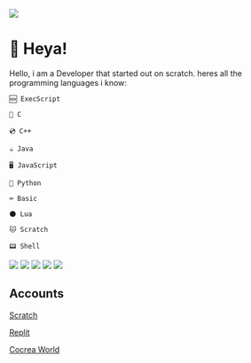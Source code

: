 ![]("https://htmclicker.efendo.repl.co")
# 👋 Heya!
Hello, i am a Developer that started out on scratch. heres all the programming languages i know:

```` 🆕 ExecScript ````

```` 💾 C ````

```` 💿 C++ ````

```` ☕️ Java ````

```` 🖥️ JavaScript ````

```` 🐍 Python ````

```` ⌨️ Basic ````

```` 🌑 Lua ````

```` 🐱 Scratch ````

```` 📟 Shell ````

![](http://github-profile-summary-cards.vercel.app/api/cards/stats?username=Efendo&theme=dark) 
![](http://github-profile-summary-cards.vercel.app/api/cards/repos-per-language?username=Efendo&theme=dark) 
![](http://github-profile-summary-cards.vercel.app/api/cards/most-commit-language?username=Efendo&theme=dark) 
![](http://github-profile-summary-cards.vercel.app/api/cards/productive-time?username=Efendo&theme=dark&utcOffset=8) 
![](http://github-profile-summary-cards.vercel.app/api/cards/profile-details?username=Efendo&theme=dark)

## Accounts
[Scratch](https://scratch.mit.edu/users/Efendo)

[Replit](https://replit.com/@Efendo)

[Cocrea World](https://cocrea.world/@Efendo)
